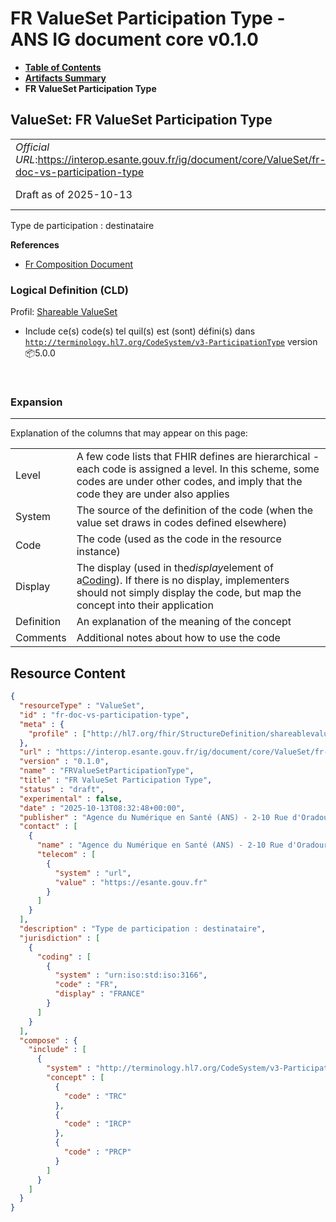 # FR ValueSet Participation Type - ANS IG document core v0.1.0

* [**Table of Contents**](toc.md)
* [**Artifacts Summary**](artifacts.md)
* **FR ValueSet Participation Type**

## ValueSet: FR ValueSet Participation Type 

| | |
| :--- | :--- |
| *Official URL*:https://interop.esante.gouv.fr/ig/document/core/ValueSet/fr-doc-vs-participation-type | *Version*:0.1.0 |
| Draft as of 2025-10-13 | *Computable Name*:FRValueSetParticipationType |

 
Type de participation : destinataire 

 **References** 

* [Fr Composition Document](StructureDefinition-fr-composition-document.md)

### Logical Definition (CLD)

Profil: [Shareable ValueSet](http://hl7.org/fhir/R4/shareablevalueset.html)

* Include ce(s) code(s) tel quil(s) est (sont) défini(s) dans [`http://terminology.hl7.org/CodeSystem/v3-ParticipationType`](http://terminology.hl7.org/6.5.0/CodeSystem-v3-ParticipationType.html) version 📦5.0.0

 

### Expansion

-------

 Explanation of the columns that may appear on this page: 

| | |
| :--- | :--- |
| Level | A few code lists that FHIR defines are hierarchical - each code is assigned a level. In this scheme, some codes are under other codes, and imply that the code they are under also applies |
| System | The source of the definition of the code (when the value set draws in codes defined elsewhere) |
| Code | The code (used as the code in the resource instance) |
| Display | The display (used in the*display*element of a[Coding](http://hl7.org/fhir/R4/datatypes.html#Coding)). If there is no display, implementers should not simply display the code, but map the concept into their application |
| Definition | An explanation of the meaning of the concept |
| Comments | Additional notes about how to use the code |



## Resource Content

```json
{
  "resourceType" : "ValueSet",
  "id" : "fr-doc-vs-participation-type",
  "meta" : {
    "profile" : ["http://hl7.org/fhir/StructureDefinition/shareablevalueset"]
  },
  "url" : "https://interop.esante.gouv.fr/ig/document/core/ValueSet/fr-doc-vs-participation-type",
  "version" : "0.1.0",
  "name" : "FRValueSetParticipationType",
  "title" : "FR ValueSet Participation Type",
  "status" : "draft",
  "experimental" : false,
  "date" : "2025-10-13T08:32:48+00:00",
  "publisher" : "Agence du Numérique en Santé (ANS) - 2-10 Rue d'Oradour-sur-Glane, 75015 Paris",
  "contact" : [
    {
      "name" : "Agence du Numérique en Santé (ANS) - 2-10 Rue d'Oradour-sur-Glane, 75015 Paris",
      "telecom" : [
        {
          "system" : "url",
          "value" : "https://esante.gouv.fr"
        }
      ]
    }
  ],
  "description" : "Type de participation : destinataire",
  "jurisdiction" : [
    {
      "coding" : [
        {
          "system" : "urn:iso:std:iso:3166",
          "code" : "FR",
          "display" : "FRANCE"
        }
      ]
    }
  ],
  "compose" : {
    "include" : [
      {
        "system" : "http://terminology.hl7.org/CodeSystem/v3-ParticipationType",
        "concept" : [
          {
            "code" : "TRC"
          },
          {
            "code" : "IRCP"
          },
          {
            "code" : "PRCP"
          }
        ]
      }
    ]
  }
}

```
